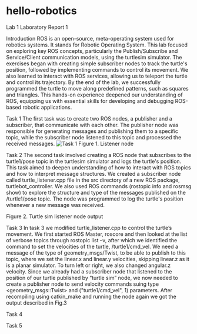 # hello-robotics
Lab 1
Laboratory Report 1

Introduction
	ROS is an open-source, meta-operating system used for robotics systems. It stands for Robotic Operating System.  This lab focused on exploring key ROS concepts, particularly the Publish/Subscribe and Service/Client communication models, using the turtlesim simulator. The exercises began with creating simple subscriber nodes to track the turtle's position, followed by implementing commands to control its movement. We also learned to interact with ROS services, allowing us to teleport the turtle and control its trajectory.
	By the end of the lab, we successfully programmed the turtle to move along predefined patterns, such as squares and triangles. This hands-on experience deepened our understanding of ROS, equipping us with essential skills for developing and debugging ROS-based robotic applications.

Task 1
The first task was to create two ROS nodes, a publisher and a subscriber, that communicate with each other. The publisher node was responsible for generating messages and publishing them to a specific topic, while the subscriber node listened to this topic and processed the received messages.
![Task 1](images/task1.png)
Figure 1. Listener node

Task 2
The second task involved creating a ROS node that subscribes to the turtle1/pose topic in the turtlesim simulator and logs the turtle's position. This task aimed to deepen understanding of how to interact with ROS topics and how to interpret message structures.
We created a subscriber node called turtle_listener.cpp file in the src directory of a new ROS package, turtlebot_controller. We also used ROS commands (rostopic info and rosmsg show) to explore the structure and type of the messages published on the /turtle1/pose topic. The node was programmed to log the turtle's position whenever a new message was received.

Figure 2. Turtle sim listener node output

Task 3
In task 3 we modified  turtle_listener.cpp to control the turtle’s movement. We first started ROS Master, roscore and then looked at the list of verbose topics through rostopic list –v, after which we identified the command to set the velocities of the turtle, /turtle1/cmd_vel.  We need a message of the type of geometry_msgs/Twist, to be able to publish to this topic, where we set the linear.x and linear.y velocities, skipping linear.z as it is a planar simulator. To turn left or right, we also changed angular.z velocity. Since we already had a subscriber node that listened to the position of our turtle published by “turtle sim” node, we now needed to create a publisher node to send velocity commands suing type <geometry_msgs::Twist>  and ("turtle1/cmd_vel", 1) parameters. After recompiling using catkin_make and running the node again we got the output described in Fig.3

Task 4


Task 5


